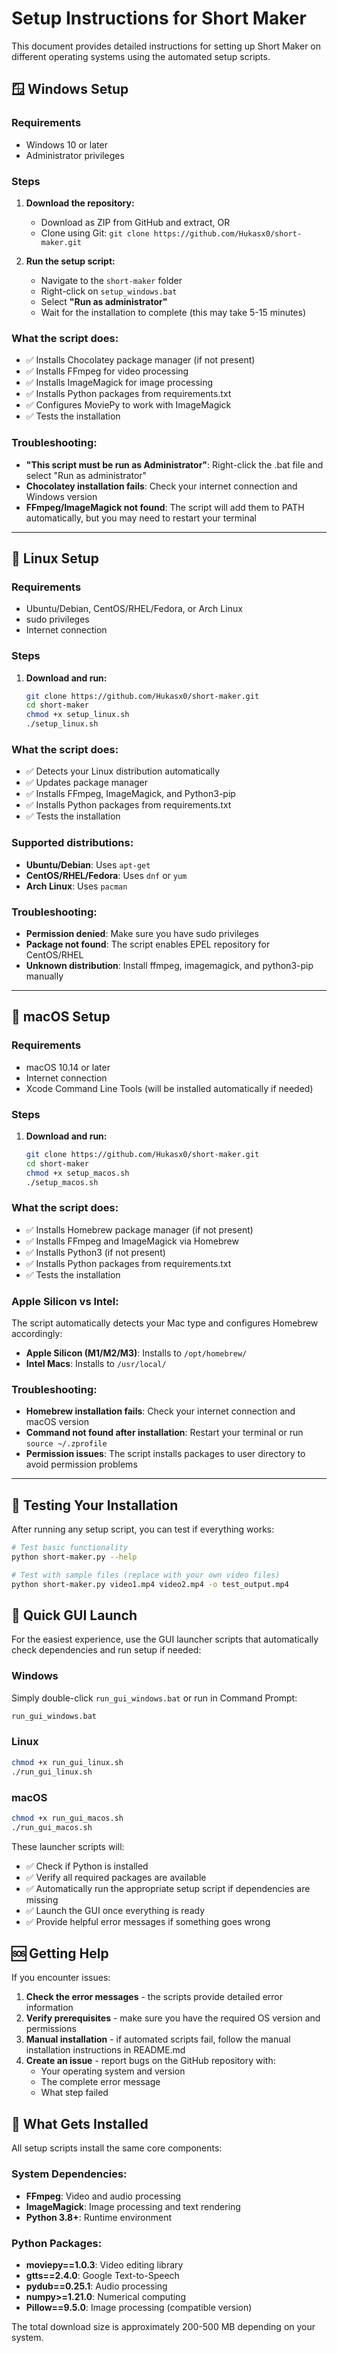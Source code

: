 # Setup Instructions for Short Maker

This document provides detailed instructions for setting up Short Maker on different operating systems using the automated setup scripts.

## 🪟 Windows Setup

### Requirements
- Windows 10 or later
- Administrator privileges

### Steps
1. **Download the repository:**
   - Download as ZIP from GitHub and extract, OR
   - Clone using Git: `git clone https://github.com/Hukasx0/short-maker.git`

2. **Run the setup script:**
   - Navigate to the `short-maker` folder
   - Right-click on `setup_windows.bat`
   - Select **"Run as administrator"**
   - Wait for the installation to complete (this may take 5-15 minutes)

### What the script does:
- ✅ Installs Chocolatey package manager (if not present)
- ✅ Installs FFmpeg for video processing
- ✅ Installs ImageMagick for image processing
- ✅ Installs Python packages from requirements.txt
- ✅ Configures MoviePy to work with ImageMagick
- ✅ Tests the installation

### Troubleshooting:
- **"This script must be run as Administrator"**: Right-click the .bat file and select "Run as administrator"
- **Chocolatey installation fails**: Check your internet connection and Windows version
- **FFmpeg/ImageMagick not found**: The script will add them to PATH automatically, but you may need to restart your terminal

---

## 🐧 Linux Setup

### Requirements
- Ubuntu/Debian, CentOS/RHEL/Fedora, or Arch Linux
- sudo privileges
- Internet connection

### Steps
1. **Download and run:**
   ```bash
   git clone https://github.com/Hukasx0/short-maker.git
   cd short-maker
   chmod +x setup_linux.sh
   ./setup_linux.sh
   ```

### What the script does:
- ✅ Detects your Linux distribution automatically
- ✅ Updates package manager
- ✅ Installs FFmpeg, ImageMagick, and Python3-pip
- ✅ Installs Python packages from requirements.txt
- ✅ Tests the installation

### Supported distributions:
- **Ubuntu/Debian**: Uses `apt-get`
- **CentOS/RHEL/Fedora**: Uses `dnf` or `yum`
- **Arch Linux**: Uses `pacman`

### Troubleshooting:
- **Permission denied**: Make sure you have sudo privileges
- **Package not found**: The script enables EPEL repository for CentOS/RHEL
- **Unknown distribution**: Install ffmpeg, imagemagick, and python3-pip manually

---

## 🍎 macOS Setup

### Requirements
- macOS 10.14 or later
- Internet connection
- Xcode Command Line Tools (will be installed automatically if needed)

### Steps
1. **Download and run:**
   ```bash
   git clone https://github.com/Hukasx0/short-maker.git
   cd short-maker
   chmod +x setup_macos.sh
   ./setup_macos.sh
   ```

### What the script does:
- ✅ Installs Homebrew package manager (if not present)
- ✅ Installs FFmpeg and ImageMagick via Homebrew
- ✅ Installs Python3 (if not present)
- ✅ Installs Python packages from requirements.txt
- ✅ Tests the installation

### Apple Silicon vs Intel:
The script automatically detects your Mac type and configures Homebrew accordingly:
- **Apple Silicon (M1/M2/M3)**: Installs to `/opt/homebrew/`
- **Intel Macs**: Installs to `/usr/local/`

### Troubleshooting:
- **Homebrew installation fails**: Check your internet connection and macOS version
- **Command not found after installation**: Restart your terminal or run `source ~/.zprofile`
- **Permission issues**: The script installs packages to user directory to avoid permission problems

---

## 🧪 Testing Your Installation

After running any setup script, you can test if everything works:

```bash
# Test basic functionality
python short-maker.py --help

# Test with sample files (replace with your own video files)
python short-maker.py video1.mp4 video2.mp4 -o test_output.mp4
```

## 🚀 Quick GUI Launch

For the easiest experience, use the GUI launcher scripts that automatically check dependencies and run setup if needed:

### Windows
Simply double-click `run_gui_windows.bat` or run in Command Prompt:
```cmd
run_gui_windows.bat
```

### Linux
```bash
chmod +x run_gui_linux.sh
./run_gui_linux.sh
```

### macOS
```bash
chmod +x run_gui_macos.sh
./run_gui_macos.sh
```

These launcher scripts will:
- ✅ Check if Python is installed
- ✅ Verify all required packages are available
- ✅ Automatically run the appropriate setup script if dependencies are missing
- ✅ Launch the GUI once everything is ready
- ✅ Provide helpful error messages if something goes wrong

## 🆘 Getting Help

If you encounter issues:

1. **Check the error messages** - the scripts provide detailed error information
2. **Verify prerequisites** - make sure you have the required OS version and permissions
3. **Manual installation** - if automated scripts fail, follow the manual installation instructions in README.md
4. **Create an issue** - report bugs on the GitHub repository with:
   - Your operating system and version
   - The complete error message
   - What step failed

## 📝 What Gets Installed

All setup scripts install the same core components:

### System Dependencies:
- **FFmpeg**: Video and audio processing
- **ImageMagick**: Image processing and text rendering
- **Python 3.8+**: Runtime environment

### Python Packages:
- **moviepy==1.0.3**: Video editing library
- **gtts==2.4.0**: Google Text-to-Speech
- **pydub==0.25.1**: Audio processing
- **numpy>=1.21.0**: Numerical computing
- **Pillow==9.5.0**: Image processing (compatible version)

The total download size is approximately 200-500 MB depending on your system. 